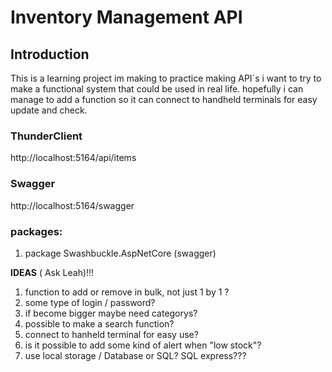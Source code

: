 # Inventory Management API

## Introduction
This is a learning project im making to practice making API`s 
i want to try to make a functional system that could be used in real life.
hopefully i can manage to add a function so it can connect to handheld terminals for easy update and check.



### ThunderClient
http://localhost:5164/api/items

### Swagger
http://localhost:5164/swagger



### packages:

1. package Swashbuckle.AspNetCore (swagger)



**IDEAS** ( Ask Leah)!!!
1. function to add or remove in bulk, not just 1 by 1 ?
2. some type of login / password?
3. if become bigger maybe need categorys? 
4. possible to make a search function?
5. connect to hanheld terminal for easy use?
6. is it possible to add some kind of alert when "low stock"?
7. use local storage / Database or SQL? SQL express??? 

